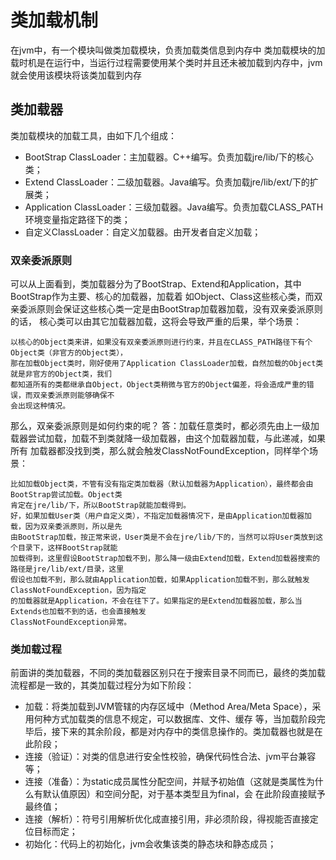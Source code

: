 # 类加载机制
在jvm中，有一个模块叫做类加载模块，负责加载类信息到内存中
类加载模块的加载时机是在运行中，当运行过程需要使用某个类时并且还未被加载到内存中，jvm就会使用该模块将该类加载到内存

## 类加载器
类加载模块的加载工具，由如下几个组成：

- BootStrap ClassLoader：主加载器。C++编写。负责加载jre/lib/下的核心类；
- Extend ClassLoader：二级加载器。Java编写。负责加载jre/lib/ext/下的扩展类；
- Application ClassLoader：三级加载器。Java编写。负责加载CLASS_PATH环境变量指定路径下的类；
- 自定义ClassLoader：自定义加载器。由开发者自定义加载；

### 双亲委派原则
可以从上面看到，类加载器分为了BootStrap、Extend和Application，其中BootStrap作为主要、核心的加载器，加载着
如Object、Class这些核心类，而双亲委派原则会保证这些核心类一定是由BootStrap加载器加载，没有双亲委派原则的话，
核心类可以由其它加载器加载，这将会导致严重的后果，举个场景：

    以核心的Object类来讲，如果没有双亲委派原则进行约束，并且在CLASS_PATH路径下有个Object类（非官方的Object类），
    那在加载Object类时，刚好使用了Application ClassLoader加载，自然加载的Object类就是非官方的Object类，我们
    都知道所有的类都继承自Object，Object类稍微与官方的Object偏差，将会造成严重的错误，而双亲委派原则能够确保不
    会出现这种情况。
    
那么，双亲委派原则是如何约束的呢？
答：加载任意类时，都必须先由上一级加载器尝试加载，加载不到类就降一级加载器，由这个加载器加载，与此递减，如果所有
加载器都没找到类，那么就会触发ClassNotFoundException，同样举个场景：

    比如加载Object类，不管有没有指定类加载器（默认加载器为Application），最终都会由BootStrap尝试加载。Object类
    肯定在jre/lib/下，所以BootStrap就能加载得到。
    好，如果加载User类（用户自定义类），不指定加载器情况下，是由Application加载器加载，因为双亲委派原则，所以是先
    由BootStrap加载，按正常来说，User类是不会在jre/lib/下的，当然可以将User类放到这个目录下，这样BootStrap就能
    加载得到，这里假设BootStrap加载不到，那么降一级由Extend加载，Extend加载器搜索的路径是jre/lib/ext/目录，这里
    假设也加载不到，那么就由Application加载，如果Application加载不到，那么就触发ClassNotFoundException，因为指定
    的加载器就是Application，不会在往下了。如果指定的是Extend加载器加载，那么当Extends也加载不到的话，也会直接触发
    ClassNotFoundException异常。

### 类加载过程
前面讲的类加载器，不同的类加载器区别只在于搜索目录不同而已，最终的类加载流程都是一致的，其类加载过程分为如下阶段：

- 加载：将类加载到JVM管辖的内存区域中（Method Area/Meta Space），采用何种方式加载类的信息不规定，可以数据库、文件、缓存
        等，当加载阶段完毕后，接下来的其余阶段，都是对内存中的类信息操作的。类加载器也就是在此阶段；
- 连接（验证）：对类的信息进行安全性校验，确保代码性合法、jvm平台兼容等；
- 连接（准备）：为static成员属性分配空间，并赋予初始值（这就是类属性为什么有默认值原因）和空间分配，对于基本类型且为final，会
               在此阶段直接赋予最终值；
- 连接（解析）：符号引用解析优化成直接引用，非必须阶段，得视能否直接定位目标而定；
- 初始化：代码上的初始化，jvm会收集该类的静态块和静态成员；


